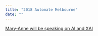 ```yaml
---
title: "2018 Automate Melbourne"
date: ""
---
```

[Mary-Anne will be speaking on AI and XAI](http://automatemelbourne.com)